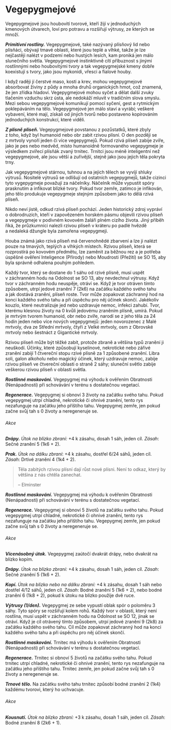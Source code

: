 # Vegepygmejové

Vegepygmejové jsou houbovití tvorové, kteří žijí v jednoduchých kmenových útvarech, loví pro potravu a rozšiřují výtrusy, ze kterých se množí.

***Primitivní rostliny.*** Vegepygmejové, také nazývaný plísňový lid nebo plísňáci, obývají tmavé oblasti, které jsou teplé a vlhké, takže je lze nejčastěji nalézt v podzemí nebo hustých lesích, kam proniká jen málo slunečního světla. Vegepygmejové instinktivně cítí příbuznost s jinými rostlinnými nebo houbovitými tvory a tak vegepygmejské kmeny dobře koexistují s tvory, jako jsou mykonidi, vřesci a fialové houby.

I když raději jí čerstvé maso, kosti a krev, mohou vegepygmejové absorbovat živiny z půdy a mnoha druhů organických hmot, což znamená, že jen zřídka hladoví. Vegepygmejové mohou syčet a dělat další zvuky tlačením vzduchu skrz ústa, ale nedokáží mluvit v tradičním slova smyslu. Mezi sebou vegepygmejové komunikují pomocí syčení, gest a rytmickým poklepáváním na tělo. Vegepygmejové jen málo staví a vyrábí; veškeré vybavení, které mají, získali od jiných tvorů nebo postaveno kopírováním jednoduchých konstrukcí, které viděli.

***Z plísně plíseň.*** Vegepygmejové povstanou z pozůstatků, které zbyly z toho, když byl humanoid nebo obr zabit rzivou plísní. O den později se z mrtvoly vynoří jeden či více vegepygmejů. Pokud rzivá plíseň zabije zvíře, jako je pes nebo medvěd, místo humanoidně formovaného vegepygmeje je výsledkem zvířecí plísňák zvaný trnitec. Trnitci jsou méně inteligentní než vegepygmejové, ale jsou větší a zuřivější, stejně jako jsou jejich těla pokryta trny.

Jak vegepygmejové stárnou, tuhnou a na jejich tělech se vyvíjí shluky výtrusů. Nositelé výtrusů se odlišují od ostatních vegepygmejů, takže cizinci tyto vygepygmeje považují za náčelníky. Náčelník může vypustit spóry prasknutím a infikovat blízké tvory. Pokud tvor zemře, zatímco je infikován, jeho tělo produkuje vegepygmeje stejným způsobem jako to dělá rzivá plíseň.

Nikdo neví jistě, odkud rzivá plíseň pochází. Jeden historický zdroj vypráví o dobrodruzích, kteří v zapovězeném horském pásmu objevili rzivou plíseň a vegepygmeje v podivném kovovém žaláři plném cizího života. Jiný příběh říká, že průzkumníci nalezli rzivou plíseň v kráteru po padlé hvězdě a nedaleká džungle byla zamořena vegepygmeji.


<Card header ="Rzivá plíseň">

Houba známá jako rzivá plíseň má červenohnědé zbarvení a lze ji nalézt pouze na tmavých, teplých a vlhkých místech. Rzivou plíseň, která se rozprostírá po kovovém předmětu, lze zaměnit za běžnou rez a je potřeba úspěšné ověření Inteligence (Přírody) nebo Moudrosti (Přežití) se SO 15, aby byla správně odhalena pouhým pohledem.

Každý tvor, který se dostane do 1 sáhu od rzivé plísně, musí uspět v záchranném hodu na Odolnost se SO 13, aby nevdechnul výtrusy. Když tvor v záchranném hodu neuspěje, otráví se. Když je tvor otráven tímto způsobem, utrpí jedové zranění 7 (2k6) na začátku každého svého tahu a jak dostává zranění, plíseň roste. Tvor může zopakovat záchranný hod na konci každého svého tahu a při úspěchu pro něj účinek skončí. Jakékoliv kouzlo, které neutralizuje jed nebo uzdravuje nemoc, infekci zahubí. Tvor, kterému klesnou životy na 0 kvůli jedovému zraněním plísně, umírá. Pokud je mrtvým tvorem humanoid, obr nebo zvíře, narodí se z jeho těla za 24 hodin jeden nebo více nových vegepygmejů: jeden novorozenec z Malé mrtvoly, dva ze Střední mrtvoly, čtyři z Velké mrtvoly, osm z Obrovské mrtvoly nebo šestnáct z Gigantické mrtvoly.

Rzivou plíseň může být těžké zabít, protože zbraně a většina typů zranění ji neuškodí. Účinky, které způsobují kyselinové, nekrotické nebo zářivé zranění zabijí 1 čtvereční stopu rzivé plísně za 1 způsobené zranění. Libra soli, galon alkoholu nebo magický účinek, který uzdravuje nemoc, zabije rzivou plíseň ve čtvereční oblasti o straně 2 sáhy; sluneční světlo zabije veškerou rzivou plíseň v oblasti světla.

</Card>


<Monster 
    title="Vegepygmej"
    subtitle="Malá rostlina, neutrální"
    armor-class="13 (přirozená zbroj)"
    hit-points="9 (2k6 + 2)"
    speed="6 sáhů"
    str="7 (–2)"
    dex="14 (+2)"
    con="13 (+1)"
    int="6 (–2)"
    wis="11 (+0)"
    cha="7 (–2)"
    saving-thros=""
    skills="Nenápadnost +4, Vnímání +2"
    damage-vulnerabilities=""
    damage-resistance="blesková, bodná"
    damage-immunities=""
    condition-immunities=""
    senses="vidění ve mě 12 sáhů, pasivní Vnímání 12"
    languages="vegepygmejština"
    challenge="1/4 (50 ZK)"
    >

***Rostlinné maskování.*** Vegepygmej má výhodu k ověřením Obratnosti (Nenápadnosti) při schovávání v terénu s dostatečnou vegetací.

***Regenerace.*** Vegepygmej si obnoví 3 životy na začátku svého tahu. Pokud vegepygmej utrpí chladné, nekrotické či ohnivé zranění, tento rys nezafunguje na začátku jeho příštího tahu. Vegepygmej zemře, jen pokud začne svůj tah s 0 životy a neregeneruje se.
    
###### Akce

***Drápy.*** *Útok na blízko zbraní:* +4 k zásahu, dosah 1 sáh, jeden cíl. *Zásah*: Sečné zranění 5 (1k6 + 2).

***Prak.*** *Útok na dálku zbraní*: +4 k zásahu, dostřel 6/24 sáhů, jeden cíl. *Zásah*: Drtivé zranění 4 (1k4 + 2).
    
</Monster>


> Těla zabitých rzivou plísní dají
> růst nové plísni. Není to odkaz,
> který by většina z nás chtěla
> zanechat.
> 
> – Elminster


<Monster 
    title="Vegepygmejský náčelník"
    subtitle="Malá rostlina, neutrální"
    armor-class="14 (přirozená zbroj)"
    hit-points="33 (6k6 + 12)"
    speed="6 sáhů"
    str="14 (+2)"
    dex="14 (+2)"
    con="14 (+2)"
    int="7 (–2)"
    wis="12 (+1)"
    cha="9 (–1)"
    saving-thros=""
    skills="Nenápadnost +4, Vnímání +3"
    damage-vulnerabilities=""
    damage-resistance="blesková, bodná"
    damage-immunities=""
    condition-immunities=""
    senses="vidění ve mě 12 sáhů, pasivní Vnímání 13"
    languages="vegepygmejština"
    challenge="2 (450 ZK)"
    >

***Rostlinné maskování.*** Vegepygmej má výhodu k ověřením Obratnosti (Nenápadnosti) při schovávání v terénu s dostatečnou vegetací.

***Regenerace.*** Vegepygmej si obnoví 5 životů na začátku svého tahu. Pokud vegepygmej utrpí chladné, nekrotické či ohnivé zranění, tento rys nezafunguje na začátku jeho příštího tahu. Vegepygmej zemře, jen pokud začne svůj tah s 0 životy a neregeneruje se.
    
###### Akce

***Vícenásobný útok.*** Vegepygmej zaútočí dvakrát drápy, nebo dvakrát na blízko kopím.

***Drápy.*** *Útok na blízko zbraní:* +4 k zásahu, dosah 1 sáh, jeden cíl. *Zásah*: Sečné zranění 5 (1k6 + 2).

***Kopí.*** *Útok na blízko nebo na dálku zbraní:* +4 k zásahu, dosah 1 sáh nebo dostřel 4/12 sáhů, jeden cíl. *Zásah*: Bodné zranění 5 (1k6 + 2), nebo bodné zranění 6 (1k8 + 2), pokud k útoku na blízko použije dvě ruce.

***Výtrusy (1/den).*** Vegepygmej ze sebe vypustí oblak spór o poloměru 3 sáhy. Tyto spóry se rozšiřují kolem rohů. Každý tvor v oblasti, který není rostlina, musí uspět v záchranném hodu na Odolnost se SO 12, jinak se otráví. Když je cíl otrávený tímto způsobem, utrpí jedové zranění 9 (2k8) za začátku každého svého tahu. Cíl může zopakovat záchranný hod na konci každého svého tahu a při úspěchu pro něj účinek skončí.
    
</Monster>




<Monster 
    title="Trnitec"
    subtitle="Střední rostlina, neutrální"
    armor-class="14 (přirozená zbroj)"
    hit-points="27 (5k8 + 5)"
    speed="6 sáhů"
    str="13 (+1)"
    dex="12 (+1)"
    con="13 (+1)"
    int="2 (–4)"
    wis="10 (+0)"
    cha="6 (–2)"
    saving-thros=""
    skills="Nenápadnost +3, Vnímání +4"
    damage-vulnerabilities=""
    damage-resistance="blesková, bodná"
    damage-immunities=""
    condition-immunities=""
    senses="vidění ve mě 12 sáhů, pasivní Vnímání 14"
    languages="—"
    challenge="1 (200 ZK)"
    >

***Rostlinné maskování.*** Trnitec má výhodu k ověřením Obratnosti (Nenápadnosti) při schovávání v terénu s dostatečnou vegetací.

***Regenerace.*** Trnitec si obnoví 5 životů na začátku svého tahu. Pokud trnitec utrpí chladné, nekrotické či ohnivé zranění, tento rys nezafunguje na začátku jeho příštího tahu. Trnitec zemře, jen pokud začne svůj tah s 0 životy a neregeneruje se.

***Trnové tělo.*** Na začátku svého tahu trnitec způsobí bodné zranění 2 (1k4) každému tvorovi, který ho uchvacuje.
    
###### Akce

***Kousnutí.*** *Útok na blízko zbraní:* +3 k zásahu, dosah 1 sáh, jeden cíl. *Zásah*: Bodné zranění 8 (2k6 + 1).

    
</Monster>


